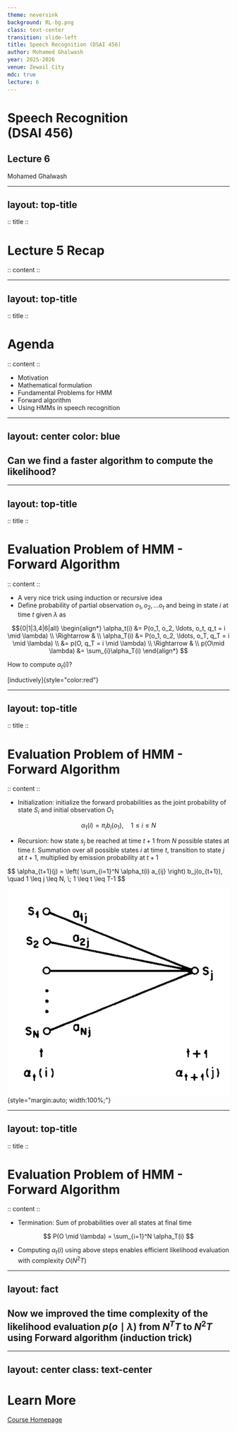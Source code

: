 ```yaml
---
theme: neversink
background: RL-bg.png
class: text-center
transition: slide-left
title: Speech Recognition (DSAI 456)
author: Mohamed Ghalwash
year: 2025-2026
venue: Zewail City
mdc: true
lecture: 6
---
```


<!-- <style>
  h1 { color: #2c7be5; }
  .center { text-align: center; }
  img { max-width: 85%; border-radius: 6px; }
</style> -->

# Speech Recognition <br> (DSAI 456)
## Lecture 6

Mohamed Ghalwash
<Email v="mghalwash@zewailcity.edu.eg" />

---
layout: top-title
---

:: title :: 

# Lecture 5 Recap 

:: content :: 
  
---
layout: top-title 
---

:: title :: 

# Agenda 

:: content :: 

- Motivation
- Mathematical formulation
- Fundamental Problems for HMM
- Forward algorithm 
- Using HMMs in speech recognition 

---
layout: center
color: blue
--- 

## Can we find a faster algorithm to compute the likelihood? 

---
layout: top-title 
---

:: title :: 

# Evaluation Problem of HMM - Forward Algorithm

:: content :: 


- A very nice trick using induction or recursive idea 
- Define probability of partial observation $o_1, o_2, \ldots o_t$ and being in state $i$ at time $t$ given $\lambda$ as 

$${0|1|3,4|6|all}
\begin{align*}
\alpha_t(i) &= P(o_1, o_2, \ldots, o_t, q_t = i \mid \lambda) \\
\Rightarrow & \\
\alpha_T(i) &= P(o_1, o_2, \ldots, o_T, q_T = i \mid \lambda) \\
&= p(O, q_T = i \mid \lambda) \\ 
\Rightarrow & \\
p(O\mid \lambda) &= \sum_{i}\alpha_T(i)  
\end{align*}
$$


<v-click> 

How to compute $\alpha_t(i)$? 
</v-click>

<v-click> 

[inductively]{style="color:red"}
</v-click>

---
layout: top-title 
---

:: title :: 

# Evaluation Problem of HMM - Forward Algorithm 

:: content ::

<v-clicks> 

- Initialization: initialize the forward probabilities as the joint probability of state $S_i$ and initial observation $O_1$

$$
\alpha_1(i) = \pi_i b_i(o_1), \quad 1 \leq i \leq N
$$


- Recursion: how state $s_j$ be reached at time $t+1$ from $N$ possible states at time $t$. Summation over all possible states $i$ at time $t$, transition to state $j$ at $t+1$, multiplied by emission probability at $t+1$

<div class="grid grid-cols-[3fr_1fr] gap-1 items-center">
  <div>
$$
\alpha_{t+1}(j) = \left( \sum_{i=1}^N \alpha_t(i) a_{ij} \right) b_j(o_{t+1}),
\quad 1 \leq j \leq N, \; 1 \leq t \leq T-1
$$
  </div>
  <div>

![](./images/lec6_induction.png){style="margin:auto; width:100%;"}
  </div>
</div>

</v-clicks> 


---
layout: top-title 
---

:: title :: 

# Evaluation Problem of HMM - Forward Algorithm 

:: content ::

<v-clicks> 

- Termination: Sum of probabilities over all states at final time

$$
P(O \mid \lambda) = \sum_{i=1}^N \alpha_T(i)
$$

- Computing $\alpha_t(i)$ using above steps enables efficient likelihood evaluation with complexity $O(N^2 T)$

</v-clicks> 


---
layout: fact
---

## Now we improved the time complexity of the likelihood evaluation $p(o\mid \lambda)$ from $N^TT$ to $N^2T$ using Forward algorithm (induction trick)

---
layout: center
class: text-center
---

# Learn More

[Course Homepage](https://github.com/m-fakhry/DSAI-456-SR)
